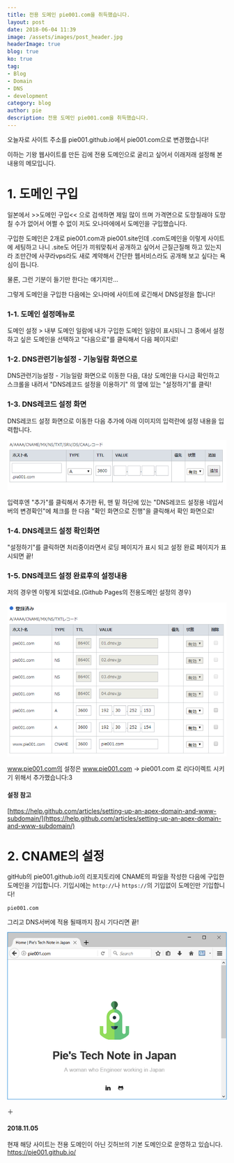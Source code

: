 ```yaml
---
title: 전용 도메인 pie001.com을 취득했습니다.
layout: post
date: 2018-06-04 11:39
image: /assets/images/post_header.jpg
headerImage: true
blog: true
ko: true
tag:
- Blog
- Domain
- DNS
- development
category: blog
author: pie
description: 전용 도메인 pie001.com을 취득했습니다.
---
```


오늘자로 사이트 주소를 pie001.github.io에서 pie001.com으로 변경했습니다!

이하는 기왕 웹사이트를 만든 김에 전용 도메인으로 굴리고 싶어서 이래저래 설정해 본 내용의 메모입니다.

# 1. 도메인 구입

일본에서 >>도메인 구입<< 으로 검색하면 제일 많이 뜨며 가격면으로 도망칠래야 도망칠 수가 없어서 어쩔 수 없이 저도 오나마에에서 도메인을 구입했습니다.

구입한 도메인은 2개로 pie001.com과 pie001.site인데 .com도메인을 이렇게 사이트에 세팅하고 나니 .site도 어딘가 끼워맞춰서 공개하고 싶어서 근질근질해 하고 있는지라 조만간에 사쿠라vps라도 새로 계약해서 간단한 웹서비스라도 공개해 보고 싶다는 욕심이 듭니다.

물론, 그런 기분이 들기만 한다는 얘기지만...

그렇게 도메인을 구입한 다음에는 오나마에 사이트에 로긴해서 DNS설정을 합니다!

### 1-1. 도메인 설정메뉴로
도메인 설정 > 내부 도메인 일람에 내가 구입한 도메인 일람이 표시되니 그 중에서 설정하고 싶은 도메인을 선택하고 "다음으로"를 클릭해서 다음 페이지로!
### 1-2. DNS관련기능설정 - 기능일람 화면으로
DNS관련기능설정 - 기능일람 화면으로 이동한 다음, 대상 도메인을 다시금 확인하고 스크롤을 내려서 "DNS레코드 설정을 이용하기" 의 옆에 있는 "설정하기"를 클릭!
### 1-3. DNS레코드 설정 화면
DNS레코드 설정 화면으로 이동한 다음 추가에 아래 이미지의 입력란에 설정 내용을 입력합니다.

![0018-2](/assets/images/post/0018-2.png)

입력후엔 "추가"를 클릭해서 추가한 뒤, 맨 밑 하단에 있는 "DNS레코드 설정용 네임서버의 변경확인"에 체크를 한 다음 "확인 화면으로 진행"을 클릭해서 확인 화면으로!

### 1-4. DNS레코드 설정 확인화면
"설정하기"를 클릭하면 처리중이라면서 로딩 페이지가 표시 되고 설정 완료 페이지가 표시되면 끝!

### 1-5. DNS레코드 설정 완료후의 설정내용

저의 경우엔 이렇게 되었네요.(Github Pages의 전용도메인 설정의 경우)

![0018-1](/assets/images/post/0018-1.png)

www.pie001.com의 설정은 www.pie001.com -> pie001.com 로 리다이렉트 시키기 위해서 추가했습니다:3

#### 설정 참고
[https://help.github.com/articles/setting-up-an-apex-domain-and-www-subdomain/](https://help.github.com/articles/setting-up-an-apex-domain-and-www-subdomain/)

# 2. CNAME의 설정

gitHub의 pie001.github.io의 리포지토리에 CNAME의 파일을 작성한 다음에 구입한 도메인을 기입합니다.
기입시에는 ```http://```나 ```https://```의 기입없이 도메인만 기입합니다!

```
pie001.com
```

그리고 DNS서버에 적용 될때까지 잠시 기다리면 끝!

![0018-1](/assets/images/post/0018-3.png)


＋
#### 2018.11.05
현재 해당 사이트는 전용 도메인이 아닌 깃허브의 기본 도메인으로 운영하고 있습니다.<br/>
https://pie001.github.io/
